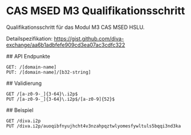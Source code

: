 # CAS MSED M3 Qualifikationsschritt

Qualifikationsschritt für das Modul M3 CAS MSED HSLU.

Detailspezifikation: https://gist.github.com/diva-exchange/aa6b1adbfefe909cd3ea07ac3cdfc322

## API Endpunkte

    GET: /[domain-name]
    PUT: /[domain-name]/[b32-string]

## Validierung


    GET /[a-z0-9-_]{3-64}\.i2p$
    PUT /[a-z0-9-_]{3-64}\.i2p$/[a-z0-9]{52}$

## Beispiel

    GET /diva.i2p
    PUT /diva.i2p/auoqibfnyujhcht4v3nzahpqztwlyomesfywltuls5bqqi3nd3ka

